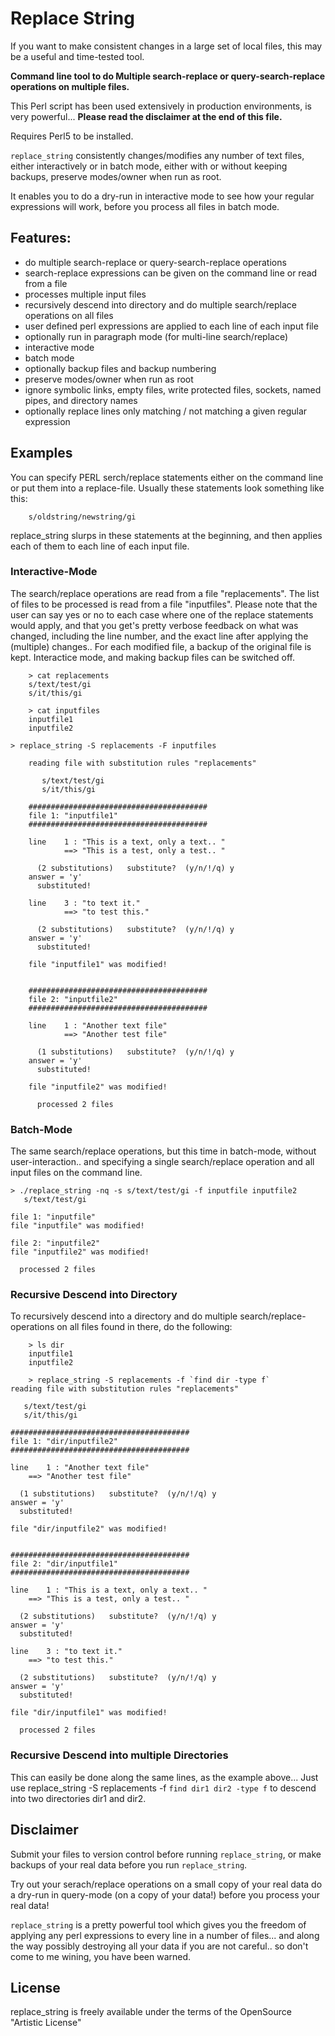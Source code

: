 # Replace String

If you want to make consistent changes in a large set of local files, this may be a useful and time-tested tool.

**Command line tool to do Multiple search-replace or query-search-replace operations on multiple files.**

This Perl script has been used extensively in production environments, is very powerful...
**Please read the disclaimer at the end of this file.**

Requires Perl5 to be installed.

`replace_string` consistently changes/modifies any number of text files, either interactively or in batch mode, either with or without keeping backups, preserve modes/owner when run as root.

It enables you to do a dry-run in interactive mode to see how your regular expressions will work, before you process all files in batch mode.

## Features:

* do multiple search-replace or query-search-replace operations
* search-replace expressions can be given on the command line or read from a file
* processes multiple input files
* recursively descend into directory and do multiple search/replace operations on all files
* user defined perl expressions are applied to each line of each input file
* optionally run in paragraph mode (for multi-line search/replace)
* interactive mode
* batch mode
* optionally backup files and backup numbering
* preserve modes/owner when run as root
* ignore symbolic links, empty files, write protected files, sockets, named pipes, and directory names
* optionally replace lines only matching / not matching a given regular expression


## Examples

You can specify PERL serch/replace statements either on the command line or put them into a replace-file. Usually these statements look something like this:

        s/oldstring/newstring/gi
        
replace_string slurps in these statements at the beginning, and then applies each of them to each line of each input file.

### Interactive-Mode

The search/replace operations are read from a file "replacements". The list of files to be processed is read from a file "inputfiles". Please note that the user can say yes or no to each case where one of the replace statements would apply, and that you get's pretty verbose feedback on what was changed, including the line number, and the exact line after applying the (multiple) changes.. For each modified file, a backup of the original file is kept. Interactice mode, and making backup files can be switched off.


        > cat replacements
        s/text/test/gi
        s/it/this/gi

        > cat inputfiles
        inputfile1
        inputfile2

	> replace_string -S replacements -F inputfiles

        reading file with substitution rules "replacements"

           s/text/test/gi
           s/it/this/gi

        ########################################
        file 1: "inputfile1"
        ########################################

        line    1 : "This is a text, only a text.. "
                ==> "This is a test, only a test.. "

          (2 substitutions)   substitute?  (y/n/!/q) y
        answer = 'y'
          substituted!

        line    3 : "to text it."
                ==> "to test this."

          (2 substitutions)   substitute?  (y/n/!/q) y
        answer = 'y'
          substituted!

        file "inputfile1" was modified!


        ########################################
        file 2: "inputfile2"
        ########################################

        line    1 : "Another text file"
                ==> "Another test file"

          (1 substitutions)   substitute?  (y/n/!/q) y
        answer = 'y'
          substituted!

        file "inputfile2" was modified!

          processed 2 files

### Batch-Mode

The same search/replace operations, but this time in batch-mode, without user-interaction.. and specifying a single search/replace operation and all input files on the command line.


	> ./replace_string -nq -s s/text/test/gi -f inputfile inputfile2
	   s/text/test/gi

	file 1: "inputfile"
	file "inputfile" was modified!

	file 2: "inputfile2"
	file "inputfile2" was modified!

	  processed 2 files


### Recursive Descend into Directory

To recursively descend into a directory and do multiple search/replace-operations on all files found in there, do the following:

        > ls dir
        inputfile1
        inputfile2
       
        > replace_string -S replacements -f `find dir -type f`
	reading file with substitution rules "replacements"

	   s/text/test/gi
	   s/it/this/gi

	########################################
	file 1: "dir/inputfile2"
	########################################

	line    1 : "Another text file"
		==> "Another test file"

	  (1 substitutions)   substitute?  (y/n/!/q) y
	answer = 'y'
	  substituted!

	file "dir/inputfile2" was modified!


	########################################
	file 2: "dir/inputfile1"
	########################################

	line    1 : "This is a text, only a text.. "
		==> "This is a test, only a test.. "

	  (2 substitutions)   substitute?  (y/n/!/q) y
	answer = 'y'
	  substituted!

	line    3 : "to text it."
		==> "to test this."

	  (2 substitutions)   substitute?  (y/n/!/q) y
	answer = 'y'
	  substituted!

	file "dir/inputfile1" was modified!

	  processed 2 files

### Recursive Descend into multiple Directories

This can easily be done along the same lines, as the example above...
Just use replace_string -S replacements -f `find dir1 dir2 -type f` to descend into two directories dir1 and dir2.
 

## Disclaimer

Submit your files to version control before running `replace_string`, or make backups of your real data before you run `replace_string`.  
  
Try out your serach/replace operations on a small copy of your real data
do a dry-run in query-mode (on a copy of your data!) before you process your real data!

`replace_string` is a pretty powerful tool which gives you the freedom of applying any perl expressions to every line in a number of files... and along the way possibly destroying all your data if you are not careful.. so don't come to me wining, you have been warned.


## License

replace_string is freely available under the terms of the OpenSource "Artistic License" 
  
